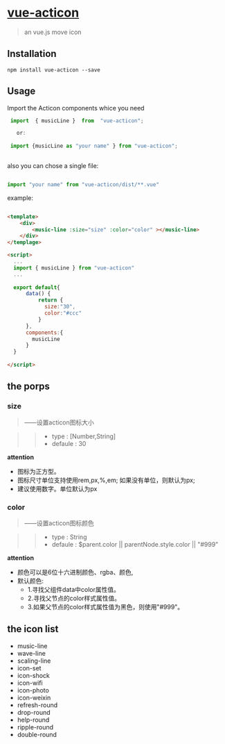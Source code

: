 # [vue-acticon](http://www.acticon.top)

> an vue.js move icon  


## Installation

``` shell
npm install vue-acticon --save
```
## Usage

Import the Acticon components whice you need 

```js
 import  { musicLine }  from  "vue-acticon"; 

   or:
    
 import {musicLine as "your name" } from "vue-acticon";
   
```
also you can chose a single file:
```js

import "your name" from "vue-acticon/dist/**.vue"  

```
example:

```html

<template>
    <div>
        <music-line :size="size" :color="color" ></music-line>
    </div>
</templage>

<script>
  ...
  import { musicLine } from "vue-acticon"
  ...
  
  export default{
      data() {
          return {
            size:"30",
            color:"#ccc"
          }
      },
      components:{
        musicLine
      }
  }
  
</script>

```

## the porps

###  size  

>——设置acticon图标大小
  
 >> - type : [Number,String]
 >> - defaule : 30
 
 **attention**
 - 图标为正方型。
 - 图标尺寸单位支持使用rem,px,%,em; 如果没有单位，则默认为px;
 - 建议使用数字。单位默认为px
 
### color  
>——设置acticon图标颜色
 
 >> - type : String
 >> - defaule : $parent.color  || parentNode.style.color || "#999"
 
 **attention**
 - 颜色可以是6位十六进制颜色、rgba、颜色,
 - 默认颜色:
    + 1.寻找父组件data中color属性值。
    + 2.寻找父节点的color样式属性值。
    + 3.如果父节点的color样式属性值为黑色，则使用"#999"。

 
## the icon list 
  - music-line
  - wave-line
  - scaling-line
  - icon-set
  - icon-shock
  - icon-wifi
  - icon-photo
  - icon-weixin
  - refresh-round
  - drop-round
  - help-round
  - ripple-round
  - double-round
  
  


